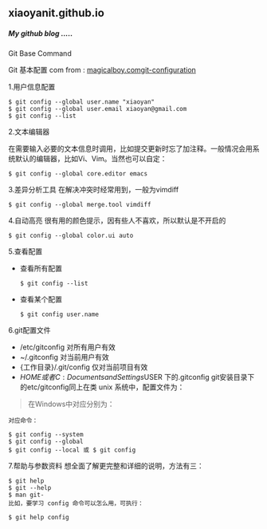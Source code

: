  xiaoyanit.github.io 
-----------------

##### My github blog ..... #####

Git Base Command

Git 基本配置
com from :  [magicalboy.comgit-configuration](hhttp://magicalboy.com/git-configuration/ "magicalboy.com") 


1.用户信息配置

	$ git config --global user.name "xiaoyan"
	$ git config --global user.email xiaoyan@gmail.com
	$ git config --list

2.文本编辑器

在需要输入必要的文本信息时调用，比如提交更新时忘了加注释。一般情况会用系统默认的编辑器，比如Vi、Vim。当然也可以自定：


	$ git config --global core.editor emacs


3.差异分析工具
	在解决冲突时经常用到，一般为vimdiff

	$ git config --global merge.tool vimdiff

4.自动高亮
	很有用的颜色提示，因有些人不喜欢，所以默认是不开启的

	$ git config --global color.ui auto


5.查看配置

*	查看所有配置
		
		$ git config --list

*	查看某个配置
	
		$ git config user.name


6.git配置文件

*	/etc/gitconfig 对所有用户有效
*	~/.gitconfig 对当前用户有效
*	{工作目录}/.git/config 仅对当前项目有效
*	$HOME 或者 C:Documents and Settings$USER 下的.gitconfig git安装目录下的etc/gitconfig同上在类 unix 系统中，配置文件为：

>	在Windows中对应分别为：

	对应命令：

	$ git config --system
	$ git config --global
	$ git config --local 或 $ git config


7.帮助与参数资料
	想全面了解更完整和详细的说明，方法有三：

	$ git help
	$ git --help
	$ man git-
	比如，要学习 config 命令可以怎么用，可执行：

	$ git help config





































